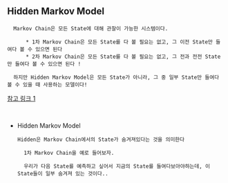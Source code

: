 ## Hidden Markov Model

      Markov Chain은 모든 State에 대해 관찰이 가능한 시스템이다.
      
          * 1차 Markov Chain은 모든 State를 다 볼 필요는 없고, 그 이전 State만 들여다 볼 수 있으면 된다 
          * 2차 Markov Chain은 모든 State를 다 볼 필요는 없고, 그 전과 전전 State만 들여다 볼 수 있으면 된다 !
      
      하지만 Hidden Markov Model은 모든 State가 아니라, 그 중 일부 State만 들여다 볼 수 있을 때 사용하는 모델이다!
      
[참고 링크 1](https://sanghyu.tistory.com/17)      
      
<br>

- Hidden Markov Model


      Hidden은 Markov Chain에서의 State가 숨겨져있다는 것을 의미한다

        1차 Markov Chain을 예로 들어보자.

        우리가 다음 State를 예측하고 싶어서 지금의 State를 들여다보아야하는데, 이 State들이 일부 숨겨져 있는 것이다..
    

